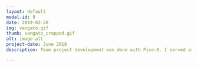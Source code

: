 ```yaml
---
layout: default
modal-id: 9
date: 2019-02-28
img: vangato.gif
thumb: vangato_cropped.gif
alt: image-alt
project-date: June 2018
description: Team project development was done with Pico-8. I served as the only programmer on the team, implementing a physics system, game loop, and inventory collection system. Credit to @2DArray on twitter for versions of the animation in the starting screen and for a version of the background generative art that was heavily modified. 

---
```

